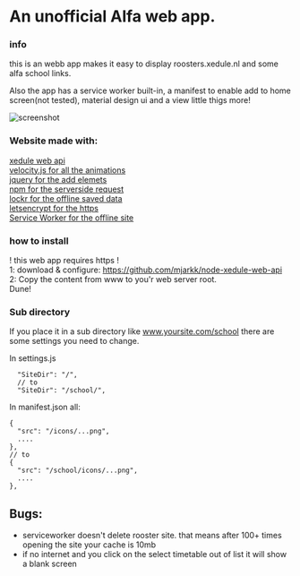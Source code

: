 # An unofficial Alfa web app.

### info
this is an webb app makes it easy to display roosters.xedule.nl and some alfa school links.

Also the app has a service worker built-in, a manifest to enable add to home screen(not tested), material design ui and a view little thigs more!

![screenshot](http://i.imgur.com/7ZhvQQE.png)

### Website made with:
[xedule web api](https://github.com/mjarkk/node-xedule-web-api)  
[velocity.js for all the animations](http://velocityjs.org/)  
[jquery for the add elemets](https://jquery.com/)  
[npm for the serverside request](https://www.npmjs.com/)  
[lockr for the offline saved data](https://github.com/tsironis/lockr)  
[letsencrypt for the https](https://letsencrypt.org/)  
[Service Worker for the offline site](https://developers.google.com/web/fundamentals/getting-started/primers/service-workers)  
  
### how to install  

! this web app requires https !  
1: download & configure: https://github.com/mjarkk/node-xedule-web-api  
2: Copy the content from www to you'r web server root.  
Dune!  

### Sub directory
If you place it in a sub directory like www.yoursite.com/school there are some settings you need to change.

In settings.js
```
  "SiteDir": "/",
  // to
  "SiteDir": "/school/",
```
In manifest.json all:
```
{
  "src": "/icons/...png",
  ....
},
// to
{
  "src": "/school/icons/...png",
  ....
},
```  

## Bugs:
- serviceworker doesn't delete rooster site. that means after 100+ times opening the site your cache is 10mb
- if no internet and you click on the select timetable out of list it will show a blank screen
